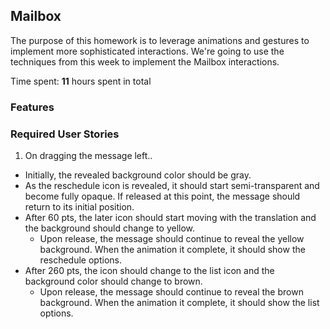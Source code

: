 ## Mailbox

The purpose of this homework is to leverage animations and gestures to implement more sophisticated interactions. We're going to use the techniques from this week to implement the Mailbox interactions.

Time spent: **11** hours spent in total 

### Features

### Required User Stories
1. On dragging the message left.. 
  - Initially, the revealed background color should be gray.
  - As the reschedule icon is revealed, it should start semi-transparent and become fully opaque. If released at this point, the message should return to its initial position.
  - After 60 pts, the later icon should start moving with the translation and the background should change to yellow.
    - Upon release, the message should continue to reveal the yellow background. When the animation it complete, it should show the reschedule options.
  - After 260 pts, the icon should change to the list icon and the background color should change to brown.
    - Upon release, the message should continue to reveal the brown background. When the animation it complete, it should show the list options.

